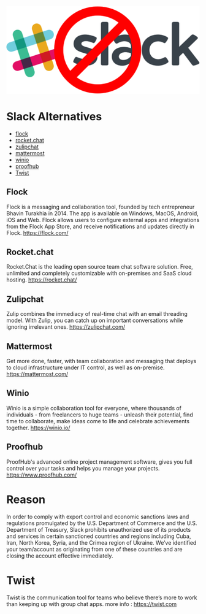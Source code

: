 ![GitHub Logo](/stopslack.png)

# Slack Alternatives

* [flock](#Flock)
* [rocket.chat](#Rocket.chat)
* [zulipchat](#Zulipchat)
* [mattermost](#Mattermost)
* [winio](#Winio)
* [proofhub](#Proofhub)
* [Twist](#Twist)


## Flock
Flock is a messaging and collaboration tool, founded by tech entrepreneur Bhavin Turakhia in 2014. The app is available on Windows, MacOS, Android, iOS and Web. Flock allows users to configure external apps and integrations from the Flock App Store, and receive notifications and updates directly in Flock. 
https://flock.com/


## Rocket.chat

Rocket.Chat is the leading open source team chat software solution. Free, unlimited and completely customizable with on-premises and SaaS cloud hosting.
https://rocket.chat/


## Zulipchat

Zulip combines the immediacy of real-time chat with an email threading model. 
With Zulip, you can catch up on important conversations while ignoring irrelevant ones.
https://zulipchat.com/


## Mattermost

Get more done, faster, with team collaboration and messaging that deploys to cloud infrastructure under IT control, as well as on-premise.
https://mattermost.com/


## Winio

Winio is a simple collaboration tool for everyone, where thousands of individuals - from freelancers to huge teams - unleash their potential, find time to collaborate, make ideas come to life and celebrate achievements together.
https://winio.io/


## Proofhub

ProofHub's advanced online project management software, gives you full control over your tasks and helps you manage your projects.
https://www.proofhub.com/


# Reason

In order to comply with export control and economic sanctions laws and regulations promulgated by the U.S. Department of Commerce and the U.S. Department of Treasury, Slack prohibits unauthorized use of its products and services in certain sanctioned countries and regions including Cuba, Iran, North Korea, Syria, and the Crimea region of Ukraine. We’ve identified your team/account as originating from one of these countries and are closing the account effective immediately. 

# Twist

Twist is the communication tool for teams who believe there’s more to work than keeping up with group chat apps. 
more info : https://twist.com
